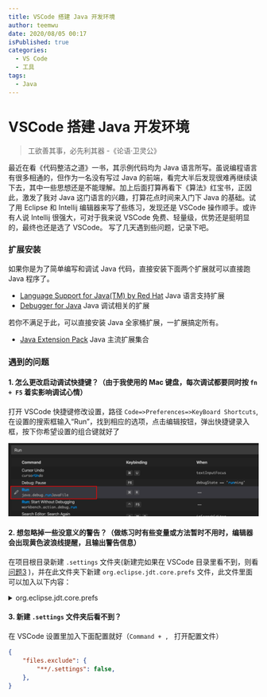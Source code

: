 ```yaml
---
title: VSCode 搭建 Java 开发环境
author: teemwu
date: 2020/08/05 00:17
isPublished: true
categories:
  - VS Code
  - 工具
tags:
  - Java
---
```


# VSCode 搭建 Java 开发环境

> 工欲善其事，必先利其器 -《论语·卫灵公》

最近在看《代码整洁之道》一书，其示例代码均为 Java 语言所写。虽说编程语言有很多相通的，但作为一名没有写过 Java 的前端，看完大半后发现很难再继续读下去，其中一些思想还是不能理解。加上后面打算再看下《算法》红宝书，正因此，激发了我对 Java 这门语言的兴趣，打算花点时间来入门下 Java 的基础。试了用 Eclipse 和 Intellij 编辑器来写了些练习，发现还是 VSCode 操作顺手。或许有人说 Intellij 很强大，可对于我来说 VSCode 免费、轻量级，优势还是挺明显的，最终也还是选了 VSCode。 写了几天遇到些问题，记录下吧。

### 扩展安装
如果你是为了简单编写和调试 Java 代码，直接安装下面两个扩展就可以直接跑 Java 程序了。
- [Language Support for Java(TM) by Red Hat](https://marketplace.visualstudio.com/items?itemName=redhat.java) Java 语言支持扩展
- [Debugger for Java](https://marketplace.visualstudio.com/items?itemName=vscjava.vscode-java-debug) Java 调试相关的扩展

若你不满足于此，可以直接安装 Java 全家桶扩展，一扩展搞定所有。
- [Java Extension Pack](https://marketplace.visualstudio.com/items?itemName=vscjava.vscode-java-pack) Java 主流扩展集合

### 遇到的问题
#### 1. 怎么更改启动调试快捷键？（由于我使用的 Mac 键盘，每次调试都要同时按 `fn + F5` 着实影响调试心情）
打开 VSCode 快捷键修改设置，路径 `Code=>Preferences=>KeyBoard Shortcuts`, 在设置的搜索框输入“Run”，找到相应的选项，点击编辑按钮，弹出快捷键录入框，按下你希望设置的组合键就好了

![](/public/imgs/2020/08/05/2020080500170.png)

#### 2. 想忽略掉一些没意义的警告？（做练习时有些变量或方法暂时不用时，编辑器会出现黄色波浪线提醒，且输出警告信息）
在项目根目录新建 `.settings` 文件夹(新建完如果在 VSCode 目录里看不到，则看[问题3](#Q3) )，并在此文件夹下新建 `org.eclipse.jdt.core.prefs` 文件，此文件里面可以加入以下内容：
<details>
      <summary>org.eclipse.jdt.core.prefs</summary>

```ini
eclipse.preferences.version=1
org.eclipse.jdt.core.compiler.annotation.inheritNullAnnotations=disabled
org.eclipse.jdt.core.compiler.annotation.missingNonNullByDefaultAnnotation=ignore
org.eclipse.jdt.core.compiler.annotation.nonnull=org.eclipse.jdt.annotation.NonNull
org.eclipse.jdt.core.compiler.annotation.nonnull.secondary=
org.eclipse.jdt.core.compiler.annotation.nonnullbydefault=org.eclipse.jdt.annotation.NonNullByDefault
org.eclipse.jdt.core.compiler.annotation.nonnullbydefault.secondary=
org.eclipse.jdt.core.compiler.annotation.nullable=org.eclipse.jdt.annotation.Nullable
org.eclipse.jdt.core.compiler.annotation.nullable.secondary=
org.eclipse.jdt.core.compiler.annotation.nullanalysis=disabled
org.eclipse.jdt.core.compiler.problem.APILeak=warning
org.eclipse.jdt.core.compiler.problem.annotatedTypeArgumentToUnannotated=info
org.eclipse.jdt.core.compiler.problem.annotationSuperInterface=warning
org.eclipse.jdt.core.compiler.problem.autoboxing=ignore
org.eclipse.jdt.core.compiler.problem.comparingIdentical=warning
org.eclipse.jdt.core.compiler.problem.deadCode=warning
org.eclipse.jdt.core.compiler.problem.deprecation=warning
org.eclipse.jdt.core.compiler.problem.deprecationInDeprecatedCode=disabled
org.eclipse.jdt.core.compiler.problem.deprecationWhenOverridingDeprecatedMethod=disabled
org.eclipse.jdt.core.compiler.problem.discouragedReference=warning
org.eclipse.jdt.core.compiler.problem.emptyStatement=ignore
org.eclipse.jdt.core.compiler.problem.explicitlyClosedAutoCloseable=ignore
org.eclipse.jdt.core.compiler.problem.fallthroughCase=ignore
org.eclipse.jdt.core.compiler.problem.fatalOptionalError=disabled
org.eclipse.jdt.core.compiler.problem.fieldHiding=ignore
org.eclipse.jdt.core.compiler.problem.finalParameterBound=warning
org.eclipse.jdt.core.compiler.problem.finallyBlockNotCompletingNormally=warning
org.eclipse.jdt.core.compiler.problem.forbiddenReference=error
org.eclipse.jdt.core.compiler.problem.hiddenCatchBlock=warning
org.eclipse.jdt.core.compiler.problem.includeNullInfoFromAsserts=disabled
org.eclipse.jdt.core.compiler.problem.incompatibleNonInheritedInterfaceMethod=warning
org.eclipse.jdt.core.compiler.problem.incompleteEnumSwitch=warning
org.eclipse.jdt.core.compiler.problem.indirectStaticAccess=ignore
org.eclipse.jdt.core.compiler.problem.localVariableHiding=ignore
org.eclipse.jdt.core.compiler.problem.methodWithConstructorName=warning
org.eclipse.jdt.core.compiler.problem.missingDefaultCase=ignore
org.eclipse.jdt.core.compiler.problem.missingDeprecatedAnnotation=ignore
org.eclipse.jdt.core.compiler.problem.missingEnumCaseDespiteDefault=disabled
org.eclipse.jdt.core.compiler.problem.missingHashCodeMethod=ignore
org.eclipse.jdt.core.compiler.problem.missingOverrideAnnotation=ignore
org.eclipse.jdt.core.compiler.problem.missingOverrideAnnotationForInterfaceMethodImplementation=enabled
org.eclipse.jdt.core.compiler.problem.missingSerialVersion=warning
org.eclipse.jdt.core.compiler.problem.missingSynchronizedOnInheritedMethod=ignore
org.eclipse.jdt.core.compiler.problem.noEffectAssignment=warning
org.eclipse.jdt.core.compiler.problem.noImplicitStringConversion=warning
org.eclipse.jdt.core.compiler.problem.nonExternalizedStringLiteral=ignore
org.eclipse.jdt.core.compiler.problem.nonnullParameterAnnotationDropped=warning
org.eclipse.jdt.core.compiler.problem.nonnullTypeVariableFromLegacyInvocation=warning
org.eclipse.jdt.core.compiler.problem.nullAnnotationInferenceConflict=error
org.eclipse.jdt.core.compiler.problem.nullReference=warning
org.eclipse.jdt.core.compiler.problem.nullSpecViolation=error
org.eclipse.jdt.core.compiler.problem.nullUncheckedConversion=warning
org.eclipse.jdt.core.compiler.problem.overridingPackageDefaultMethod=warning
org.eclipse.jdt.core.compiler.problem.parameterAssignment=ignore
org.eclipse.jdt.core.compiler.problem.pessimisticNullAnalysisForFreeTypeVariables=warning
org.eclipse.jdt.core.compiler.problem.possibleAccidentalBooleanAssignment=ignore
org.eclipse.jdt.core.compiler.problem.potentialNullReference=ignore
org.eclipse.jdt.core.compiler.problem.potentiallyUnclosedCloseable=ignore
org.eclipse.jdt.core.compiler.problem.rawTypeReference=warning
org.eclipse.jdt.core.compiler.problem.redundantNullAnnotation=warning
org.eclipse.jdt.core.compiler.problem.redundantNullCheck=ignore
org.eclipse.jdt.core.compiler.problem.redundantSpecificationOfTypeArguments=ignore
org.eclipse.jdt.core.compiler.problem.redundantSuperinterface=ignore
org.eclipse.jdt.core.compiler.problem.reportMethodCanBePotentiallyStatic=ignore
org.eclipse.jdt.core.compiler.problem.reportMethodCanBeStatic=ignore
org.eclipse.jdt.core.compiler.problem.specialParameterHidingField=disabled
org.eclipse.jdt.core.compiler.problem.staticAccessReceiver=warning
org.eclipse.jdt.core.compiler.problem.suppressOptionalErrors=disabled
org.eclipse.jdt.core.compiler.problem.suppressWarnings=enabled
org.eclipse.jdt.core.compiler.problem.suppressWarningsNotFullyAnalysed=info
org.eclipse.jdt.core.compiler.problem.syntacticNullAnalysisForFields=disabled
org.eclipse.jdt.core.compiler.problem.syntheticAccessEmulation=ignore
org.eclipse.jdt.core.compiler.problem.terminalDeprecation=warning
org.eclipse.jdt.core.compiler.problem.typeParameterHiding=warning
org.eclipse.jdt.core.compiler.problem.unavoidableGenericTypeProblems=enabled
org.eclipse.jdt.core.compiler.problem.uncheckedTypeOperation=warning
org.eclipse.jdt.core.compiler.problem.unclosedCloseable=warning
org.eclipse.jdt.core.compiler.problem.undocumentedEmptyBlock=ignore
org.eclipse.jdt.core.compiler.problem.unhandledWarningToken=warning
org.eclipse.jdt.core.compiler.problem.unlikelyCollectionMethodArgumentType=warning
org.eclipse.jdt.core.compiler.problem.unlikelyCollectionMethodArgumentTypeStrict=disabled
org.eclipse.jdt.core.compiler.problem.unlikelyEqualsArgumentType=info
org.eclipse.jdt.core.compiler.problem.unnecessaryElse=ignore
org.eclipse.jdt.core.compiler.problem.unnecessaryTypeCheck=ignore
org.eclipse.jdt.core.compiler.problem.unqualifiedFieldAccess=ignore
org.eclipse.jdt.core.compiler.problem.unstableAutoModuleName=warning
org.eclipse.jdt.core.compiler.problem.unusedDeclaredThrownException=ignore
org.eclipse.jdt.core.compiler.problem.unusedDeclaredThrownExceptionExemptExceptionAndThrowable=enabled
org.eclipse.jdt.core.compiler.problem.unusedDeclaredThrownExceptionIncludeDocCommentReference=enabled
org.eclipse.jdt.core.compiler.problem.unusedDeclaredThrownExceptionWhenOverriding=disabled
org.eclipse.jdt.core.compiler.problem.unusedExceptionParameter=ignore
org.eclipse.jdt.core.compiler.problem.unusedImport=ignore
org.eclipse.jdt.core.compiler.problem.unusedLabel=warning
org.eclipse.jdt.core.compiler.problem.unusedLocal=ignore
org.eclipse.jdt.core.compiler.problem.unusedObjectAllocation=ignore
org.eclipse.jdt.core.compiler.problem.unusedParameter=ignore
org.eclipse.jdt.core.compiler.problem.unusedParameterIncludeDocCommentReference=enabled
org.eclipse.jdt.core.compiler.problem.unusedParameterWhenImplementingAbstract=disabled
org.eclipse.jdt.core.compiler.problem.unusedParameterWhenOverridingConcrete=disabled
org.eclipse.jdt.core.compiler.problem.unusedPrivateMember=ignore
org.eclipse.jdt.core.compiler.problem.unusedTypeParameter=ignore
org.eclipse.jdt.core.compiler.problem.unusedWarningToken=warning
org.eclipse.jdt.core.compiler.problem.varargsArgumentNeedCast=warning

```

</details>

#### 3. 新建 `.settings` 文件夹后看不到？<a id="Q3"></a>
在 VSCode 设置里加入下面配置就好（`Command + , ` 打开配置文件）
```json
{
    "files.exclude": {
        "**/.settings": false,
    },
}
```
